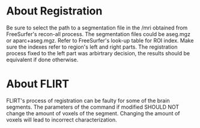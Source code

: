 # About Registration
Be sure to select the path to a segmentation file in the /mri obtained from FreeSurfer's recon-all process. The segmentation files could be aseg.mgz or aparc+aseg.mgz. 
Refer to FreeSurfer's look-up table for ROI index. Make sure the indexes refer to region's left and right parts. 
The registration process fixed to the left part was arbirtrary decision, the results should be equivalent if done otherwise.

# About FLIRT
FLIRT's process of registration can be faulty for some of the brain segments. The parameters of the command if modified SHOULD NOT change the amount of voxels of the segment.
Changing the amount of voxels will lead to incorrect characterization.
